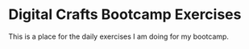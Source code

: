 # Digital Crafts Bootcamp Exercises
This is a place for the daily exercises I am doing for my bootcamp.
